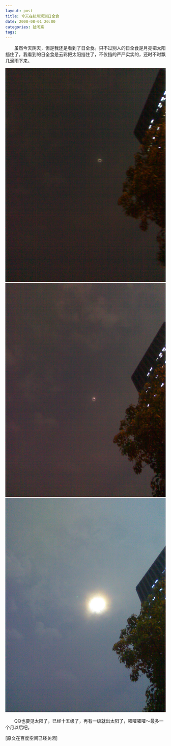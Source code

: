 ```yaml
---
layout: post
title: 今天在杭州观测日全食
date: 2008-08-01 20:00
categories: 扯闲篇
tags: 
---
```


　　虽然今天阴天，但是我还是看到了日全食。只不过别人的日全食是月亮把太阳挡住了，我看到的日全食是云彩把太阳挡住了，不仅挡的严严实实的，还时不时飘几滴雨下来。

<!-- more -->

![JPG](/assets/img/riquanshi_1.jpg)
![JPG](/assets/img/riquanshi_2.jpg)
![JPG](/assets/img/riquanshi_3.jpg)

　　QQ也要见太阳了，已经十五级了，再有一级就出太阳了，嚯嚯嚯嚯～最多一个月以后吧。

[原文在百度空间已经关闭]

